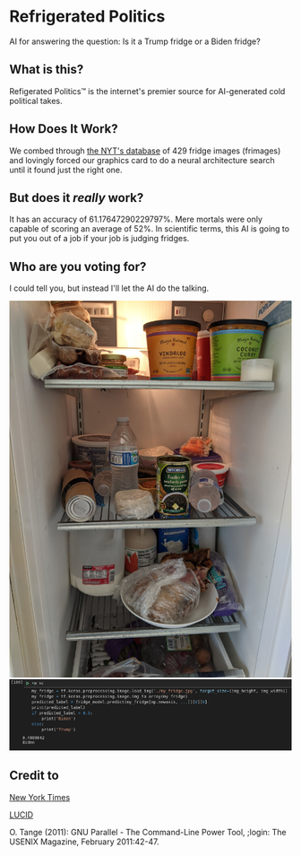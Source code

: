 # Refrigerated Politics
AI for answering the question: Is it a Trump fridge or a Biden fridge?

## What is this?
Refigerated Politics™ is the internet's premier source for AI-generated cold political takes.

## How Does It Work?
We combed through [the NYT's database](https://www.nytimes.com/interactive/2020/10/27/upshot/biden-trump-poll-quiz.html) of 429 fridge images (frimages) and lovingly forced our graphics card to do a neural architecture search until it found just the right one.

## But does it *really* work?
It has an accuracy of 61.17647290229797%. Mere mortals were only capable of scoring an average of 52%. In scientific terms, this AI is going to put you out of a job if your job is judging fridges.

## Who are you voting for?
I could tell you, but instead I'll let the AI do the talking.

![my fridge](https://github.com/phonetic-ai/refrigerated-politics/blob/main/my_fridge.jpg?raw=true)
![my vote](https://github.com/phonetic-ai/refrigerated-politics/blob/main/screenshot_vote_large.png?raw=true)

## Credit to
[New York Times](https://www.nytimes.com/interactive/2020/10/27/upshot/biden-trump-poll-quiz.html)

[LUCID](https://luc.id)

O. Tange (2011): GNU Parallel - The Command-Line Power Tool,
  ;login: The USENIX Magazine, February 2011:42-47.
